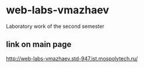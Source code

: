 # web-labs-vmazhaev
Laboratory work of the second semester

## link on main page
http://web-labs-vmazhaev.std-947.ist.mospolytech.ru/
